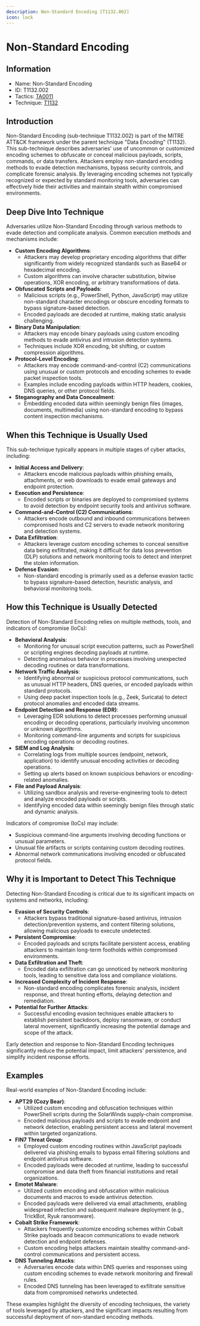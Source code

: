 ```yaml
---
description: Non-Standard Encoding [T1132.002]
icon: lock
---
```


# Non-Standard Encoding

## Information

* Name: Non-Standard Encoding
* ID: T1132.002
* Tactics: [TA0011](../)
* Technique: [T1132](./)

## Introduction

Non-Standard Encoding (sub-technique T1132.002) is part of the MITRE ATT\&CK framework under the parent technique "Data Encoding" (T1132). This sub-technique describes adversaries' use of uncommon or customized encoding schemes to obfuscate or conceal malicious payloads, scripts, commands, or data transfers. Attackers employ non-standard encoding methods to evade detection mechanisms, bypass security controls, and complicate forensic analysis. By leveraging encoding schemes not typically recognized or expected by standard monitoring tools, adversaries can effectively hide their activities and maintain stealth within compromised environments.

## Deep Dive Into Technique

Adversaries utilize Non-Standard Encoding through various methods to evade detection and complicate analysis. Common execution methods and mechanisms include:

* **Custom Encoding Algorithms**:
  * Attackers may develop proprietary encoding algorithms that differ significantly from widely recognized standards such as Base64 or hexadecimal encoding.
  * Custom algorithms can involve character substitution, bitwise operations, XOR encoding, or arbitrary transformations of data.
* **Obfuscated Scripts and Payloads**:
  * Malicious scripts (e.g., PowerShell, Python, JavaScript) may utilize non-standard character encodings or obscure encoding formats to bypass signature-based detection.
  * Encoded payloads are decoded at runtime, making static analysis challenging.
* **Binary Data Manipulation**:
  * Attackers may encode binary payloads using custom encoding methods to evade antivirus and intrusion detection systems.
  * Techniques include XOR encoding, bit shifting, or custom compression algorithms.
* **Protocol-Level Encoding**:
  * Attackers may encode command-and-control (C2) communications using unusual or custom protocols and encoding schemes to evade packet inspection tools.
  * Examples include encoding payloads within HTTP headers, cookies, DNS queries, or other protocol fields.
* **Steganography and Data Concealment**:
  * Embedding encoded data within seemingly benign files (images, documents, multimedia) using non-standard encoding to bypass content inspection mechanisms.

## When this Technique is Usually Used

This sub-technique typically appears in multiple stages of cyber attacks, including:

* **Initial Access and Delivery**:
  * Attackers encode malicious payloads within phishing emails, attachments, or web downloads to evade email gateways and endpoint protection.
* **Execution and Persistence**:
  * Encoded scripts or binaries are deployed to compromised systems to avoid detection by endpoint security tools and antivirus software.
* **Command-and-Control (C2) Communications**:
  * Attackers encode outbound and inbound communications between compromised hosts and C2 servers to evade network monitoring and detection systems.
* **Data Exfiltration**:
  * Attackers leverage custom encoding schemes to conceal sensitive data being exfiltrated, making it difficult for data loss prevention (DLP) solutions and network monitoring tools to detect and interpret the stolen information.
* **Defense Evasion**:
  * Non-standard encoding is primarily used as a defense evasion tactic to bypass signature-based detection, heuristic analysis, and behavioral monitoring tools.

## How this Technique is Usually Detected

Detection of Non-Standard Encoding relies on multiple methods, tools, and indicators of compromise (IoCs):

* **Behavioral Analysis**:
  * Monitoring for unusual script execution patterns, such as PowerShell or scripting engines decoding payloads at runtime.
  * Detecting anomalous behavior in processes involving unexpected decoding routines or data transformations.
* **Network Traffic Analysis**:
  * Identifying abnormal or suspicious protocol communications, such as unusual HTTP headers, DNS queries, or encoded payloads within standard protocols.
  * Using deep packet inspection tools (e.g., Zeek, Suricata) to detect protocol anomalies and encoded data streams.
* **Endpoint Detection and Response (EDR)**:
  * Leveraging EDR solutions to detect processes performing unusual encoding or decoding operations, particularly involving uncommon or unknown algorithms.
  * Monitoring command-line arguments and scripts for suspicious encoding operations or decoding routines.
* **SIEM and Log Analysis**:
  * Correlating logs from multiple sources (endpoint, network, application) to identify unusual encoding activities or decoding operations.
  * Setting up alerts based on known suspicious behaviors or encoding-related anomalies.
* **File and Payload Analysis**:
  * Utilizing sandbox analysis and reverse-engineering tools to detect and analyze encoded payloads or scripts.
  * Identifying encoded data within seemingly benign files through static and dynamic analysis.

Indicators of compromise (IoCs) may include:

* Suspicious command-line arguments involving decoding functions or unusual parameters.
* Unusual file artifacts or scripts containing custom decoding routines.
* Abnormal network communications involving encoded or obfuscated protocol fields.

## Why it is Important to Detect This Technique

Detecting Non-Standard Encoding is critical due to its significant impacts on systems and networks, including:

* **Evasion of Security Controls**:
  * Attackers bypass traditional signature-based antivirus, intrusion detection/prevention systems, and content filtering solutions, allowing malicious payloads to execute undetected.
* **Persistent Compromise**:
  * Encoded payloads and scripts facilitate persistent access, enabling attackers to maintain long-term footholds within compromised environments.
* **Data Exfiltration and Theft**:
  * Encoded data exfiltration can go unnoticed by network monitoring tools, leading to sensitive data loss and compliance violations.
* **Increased Complexity of Incident Response**:
  * Non-standard encoding complicates forensic analysis, incident response, and threat hunting efforts, delaying detection and remediation.
* **Potential for Further Attacks**:
  * Successful encoding evasion techniques enable attackers to establish persistent backdoors, deploy ransomware, or conduct lateral movement, significantly increasing the potential damage and scope of the attack.

Early detection and response to Non-Standard Encoding techniques significantly reduce the potential impact, limit attackers' persistence, and simplify incident response efforts.

## Examples

Real-world examples of Non-Standard Encoding include:

* **APT29 (Cozy Bear)**:
  * Utilized custom encoding and obfuscation techniques within PowerShell scripts during the SolarWinds supply-chain compromise.
  * Encoded malicious payloads and scripts to evade endpoint and network detection, enabling persistent access and lateral movement within targeted organizations.
* **FIN7 Threat Group**:
  * Employed custom encoding routines within JavaScript payloads delivered via phishing emails to bypass email filtering solutions and endpoint antivirus software.
  * Encoded payloads were decoded at runtime, leading to successful compromise and data theft from financial institutions and retail organizations.
* **Emotet Malware**:
  * Utilized custom encoding and obfuscation within malicious documents and macros to evade antivirus detection.
  * Encoded payloads were delivered via email attachments, enabling widespread infection and subsequent malware deployment (e.g., TrickBot, Ryuk ransomware).
* **Cobalt Strike Framework**:
  * Attackers frequently customize encoding schemes within Cobalt Strike payloads and beacon communications to evade network detection and endpoint defenses.
  * Custom encoding helps attackers maintain stealthy command-and-control communications and persistent access.
* **DNS Tunneling Attacks**:
  * Adversaries encode data within DNS queries and responses using custom encoding schemes to evade network monitoring and firewall rules.
  * Encoded DNS tunneling has been leveraged to exfiltrate sensitive data from compromised networks undetected.

These examples highlight the diversity of encoding techniques, the variety of tools leveraged by attackers, and the significant impacts resulting from successful deployment of non-standard encoding methods.
